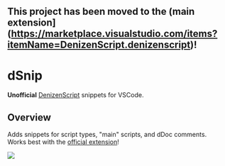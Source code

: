 ## This project has been moved to the (main extension](https://marketplace.visualstudio.com/items?itemName=DenizenScript.denizenscript)!

# dSnip

**Unofficial** [DenizenScript](https://denizenscript.com) snippets for VSCode.

## Overview

Adds snippets for script types, "main" scripts, and dDoc comments.<br>
Works best with the [official extension](https://marketplace.visualstudio.com/items?itemName=DenizenScript.denizenscript)!

![](https://cdn.discordapp.com/attachments/351925110866968576/886752023985397800/script.gif)
